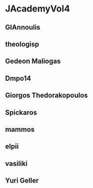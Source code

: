 # JAcademyVol4

## GIAnnoulis
## theologisp
## Gedeon Maliogas
## Dmpo14
## Giorgos Thedorakopoulos
## Spickaros
## mammos
## elpii
## vasiliki
## Yuri Geller

